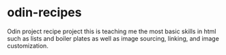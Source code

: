 # odin-recipes
Odin project recipe project
this is teaching me the most basic skills in html such as lists and boiler plates as well as image sourcing, linking, and image customization.
